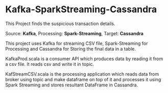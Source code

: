 # Kafka-SparkStreaming-Cassandra 

This Project finds the suspicious transaction details.

Source: **Kafka**,
Processing: **Spark-Streaming**,
Target: **Cassandra**

This project uses Kafka for streaming CSV file, Spark-Streaming for Processing and Cassandra for Storing the final data in a table.

KafkaProd.scala is a consumer API which produces data by reading it from a csv file.
It reads csv and write it in topic.

KafStreamCSV.scala is the processing application which reads data from broker using topic 
and make dataframe on top of it and processes it using Spark Streaming 
and stores resultant DataFrame in Cassandra.

